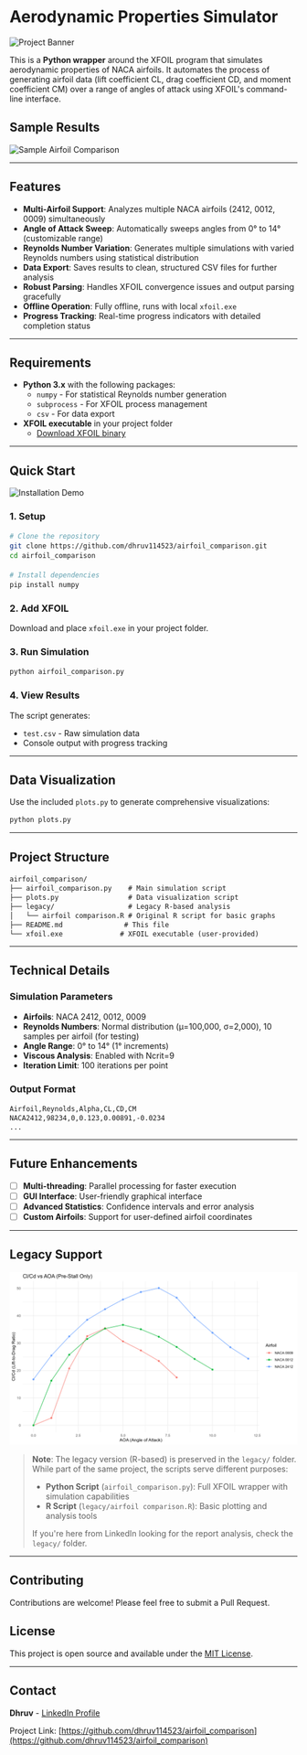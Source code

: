 # Aerodynamic Properties Simulator

![Project Banner](images/banner.png) <!-- Add a banner image showing airfoils -->

This is a **Python wrapper** around the XFOIL program that simulates aerodynamic properties of NACA airfoils. It automates the process of generating airfoil data (lift coefficient CL, drag coefficient CD, and moment coefficient CM) over a range of angles of attack using XFOIL's command-line interface.

## Sample Results

![Sample Airfoil Comparison](images/airfoil_comparison.png) <!-- Add comparison plots -->

---

## Features

- **Multi-Airfoil Support**: Analyzes multiple NACA airfoils (2412, 0012, 0009) simultaneously
- **Angle of Attack Sweep**: Automatically sweeps angles from 0° to 14° (customizable range)
- **Reynolds Number Variation**: Generates multiple simulations with varied Reynolds numbers using statistical distribution
- **Data Export**: Saves results to clean, structured CSV files for further analysis
- **Robust Parsing**: Handles XFOIL convergence issues and output parsing gracefully
- **Offline Operation**: Fully offline, runs with local `xfoil.exe`
- **Progress Tracking**: Real-time progress indicators with detailed completion status

---

## Requirements

- **Python 3.x** with the following packages:
  - `numpy` - For statistical Reynolds number generation
  - `subprocess` - For XFOIL process management
  - `csv` - For data export
- **XFOIL executable** in your project folder
  - [Download XFOIL binary](https://web.mit.edu/drela/Public/web/xfoil/)

---

## Quick Start

![Installation Demo](images/installation.gif) <!-- Add installation walkthrough -->

### 1. Setup
```bash
# Clone the repository
git clone https://github.com/dhruv114523/airfoil_comparison.git
cd airfoil_comparison

# Install dependencies
pip install numpy
```

### 2. Add XFOIL
Download and place `xfoil.exe` in your project folder.

### 3. Run Simulation
```bash
python airfoil_comparison.py
```

### 4. View Results
The script generates:
- `test.csv` - Raw simulation data
- Console output with progress tracking

---

## Data Visualization

Use the included `plots.py` to generate comprehensive visualizations:

```bash
python plots.py
```

---

## Project Structure

```
airfoil_comparison/
├── airfoil_comparison.py    # Main simulation script
├── plots.py                 # Data visualization script
├── legacy/                  # Legacy R-based analysis
│   └── airfoil comparison.R # Original R script for basic graphs
├── README.md               # This file
└── xfoil.exe              # XFOIL executable (user-provided)
```

---

## Technical Details

### Simulation Parameters
- **Airfoils**: NACA 2412, 0012, 0009
- **Reynolds Numbers**: Normal distribution (μ=100,000, σ=2,000), 10 samples per airfoil (for testing)
- **Angle Range**: 0° to 14° (1° increments)
- **Viscous Analysis**: Enabled with Ncrit=9
- **Iteration Limit**: 100 iterations per point

### Output Format
```csv
Airfoil,Reynolds,Alpha,CL,CD,CM
NACA2412,98234,0,0.123,0.00891,-0.0234
...
```

---

## Future Enhancements

- [ ] **Multi-threading**: Parallel processing for faster execution
- [ ] **GUI Interface**: User-friendly graphical interface
- [ ] **Advanced Statistics**: Confidence intervals and error analysis
- [ ] **Custom Airfoils**: Support for user-defined airfoil coordinates

---

## Legacy Support

![Legacy Plots](legacy/images/cl_cd_comparison.png) <!-- Show legacy R plots -->

> **Note**: The legacy version (R-based) is preserved in the `legacy/` folder. While part of the same project, the scripts serve different purposes:
> 
> - **Python Script** (`airfoil_comparison.py`): Full XFOIL wrapper with simulation capabilities
> - **R Script** (`legacy/airfoil comparison.R`): Basic plotting and analysis tools
>
> If you're here from LinkedIn looking for the report analysis, check the `legacy/` folder.

---

## Contributing

Contributions are welcome! Please feel free to submit a Pull Request.

## License

This project is open source and available under the [MIT License](LICENSE).

---

## Contact

**Dhruv** - [LinkedIn Profile](https://linkedin.com/in/dhruv-ganage/)

Project Link: [https://github.com/dhruv114523/airfoil_comparison](https://github.com/dhruv114523/airfoil_comparison)
